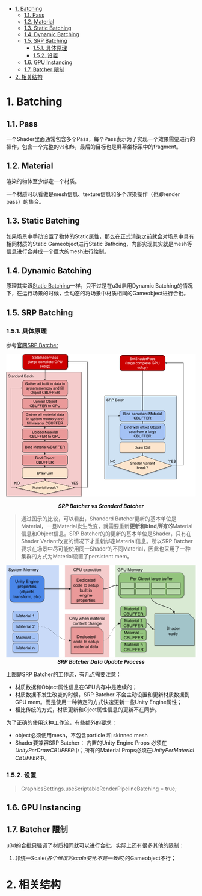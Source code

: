 <!-- TOC -->

- [1. Batching](#1-batching)
    - [1.1. Pass](#11-pass)
    - [1.2. Material](#12-material)
    - [1.3. Static Batching](#13-static-batching)
    - [1.4. Dynamic Batching](#14-dynamic-batching)
    - [1.5. SRP Batching](#15-srp-batching)
        - [1.5.1. 具体原理](#151-具体原理)
        - [1.5.2. 设置](#152-设置)
    - [1.6. GPU Instancing](#16-gpu-instancing)
    - [1.7. Batcher 限制](#17-batcher-限制)
- [2. 相关结构](#2-相关结构)

<!-- /TOC -->

# 1. Batching
## 1.1. Pass
一个Shader里面通常包含多个Pass，每个Pass表示为了实现一个效果需要进行的操作，包含一个完整的vs和fs，最后的目标也是屏幕坐标系中的fragment。
## 1.2. Material
渲染的物体至少绑定一个材质。

一个材质可以看做是mesh信息、texture信息和多个渲染操作（也即render pass）的集合。
## 1.3. Static Batching
如果场景中手动设置了物体的Static属性，那么在正式渲染之前就会对场景中具有相同材质的Static Gameobject进行Static Bathcing，内部实现其实就是mesh等信息进行合并成一个巨大的mesh进行绘制。
## 1.4. Dynamic Batching
原理其实跟[Static Batching](##13-static-batching)一样，只不过是在u3d启用Dynamic Batching的情况下，在运行场景的时候，会动态的将场景中材质相同的Gameobject进行合批。
## 1.5. SRP Batching
### 1.5.1. 具体原理

参考[官网SRP Batcher]()
<div align=center>

![SRP Batcher vs Standerd Batcher][SRPBatcherProcess]

***SRP Batcher vs Standerd Batcher***
</div>

>通过图示的比较，可以看出，Shanderd Batcher更新的基本单位是Material，一旦Material发生改变，就需要重新**更新和bind*所有的***Material信息和Object信息。SRP Batcher的的更新的基本单位是Shader，只有在Shader Variant改变的情况下才重新绑定Material信息。所以SRP Batcher要求在场景中尽可能使用同一Shader的不同Material，因此也采用了一种集群的方式为Material设置了persistent mem。
<div align=center>

![SRP Batcher Data Update Process][SRPBatcherDataUpateProcess]
***SRP Batcher Data Update Process***
</div>

上图是SRP Batcher的工作流，有几点需要注意：
- 材质数据和Object属性信息在GPU内存中是连续的；
- 材质数据不发生改变的时候，SRP Batcher 不会主动设置和更新材质数据到GPU mem。而是使用一种特定的方式快速更新一些Unity Engine属性；
- 相比传统的方式，材质更新和Oject属性信息的更新不在同步。

为了正确的使用这种工作流，有些额外的要求：
- object必须使用mesh，不包含particle 和 skinned mesh
- Shader要兼容SRP Batcher： 内置的Unity Engine Props 必须在*UnityPerDrawCBUFFER*中；所有的Material Props必须在*UnityPerMaterial CBUFFER*中。

### 1.5.2. 设置
> GraphicsSettings.useScriptableRenderPipelineBatching = true;

## 1.6. GPU Instancing
## 1.7. Batcher 限制
u3d的合批只强调了材质相同就可以进行合批，实际上还有很多其他的限制：
1. 非统一Scale(*各个维度的scale变化不是一致的*)的Gameobject不行；

# 2. 相关结构



[SRPBatcherProcess]: ./SRPBatcherProcess.png
[SRPBatcherDataUpateProcess]: ./SRP_Batcher_Data_Update_Process.png